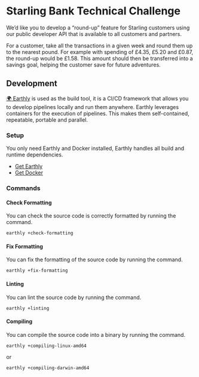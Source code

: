 # Starling Bank Technical Challenge

We’d like you to develop a “round-up” feature for Starling customers using our public developer API that is available to all customers and partners.

For a customer, take all the transactions in a given week and round them up to the nearest pound.
For example with spending of £4.35, £5.20 and £0.87, the round-up would be £1.58.
This amount should then be transferred into a savings goal, helping the customer save for future adventures.

## Development
[🌍 Earthly](https://earthly.dev) is used as the build tool, it is a CI/CD framework that allows you to develop pipelines locally and run them anywhere.
Earthly leverages containers for the execution of pipelines.
This makes them self-contained, repeatable, portable and parallel.

### Setup
You only need Earthly and Docker installed, Earthly handles all build and runtime dependencies.

* [Get Earthly](https://earthly.dev/get-earthly)
* [Get Docker](https://www.docker.com/get-started/)

### Commands
#### Check Formatting
You can check the source code is correctly formatted by running the command.

```
earthly +check-formatting
```

#### Fix Formatting
You can fix the formatting of the source code by running the command.

```
earthly +fix-formatting
```

#### Linting
You can lint the source code by running the command.

```
earthly +linting
```

#### Compiling
You can compile the source code into a binary by running the command.

```
earthly +compiling-linux-amd64
```

or

```
earthly +compiling-darwin-amd64
```
